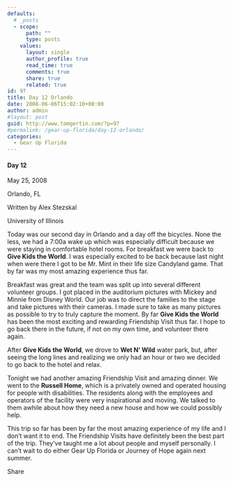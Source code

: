 ```yaml
---
defaults:
  # _posts
  - scope:
      path: ""
      type: posts
    values:
      layout: single
      author_profile: true
      read_time: true
      comments: true
      share: true
      related: true
id: 97
title: Day 12 Orlando
date: 2008-06-06T15:02:10+00:00
author: admin
#layout: post
guid: http://www.tomgertin.com/?p=97
#permalink: /gear-up-florida/day-12-orlando/
categories:
  - Gear Up Florida
---
```

#### Day 12
  
May 25, 2008
  
Orlando, FL
  
Written by Alex Stezskal
  
University of Illinois

Today was our second day in Orlando and a day off the bicycles. None the less, we had a 7:00a wake up which was especially difficult because we were staying in comfortable hotel rooms. For breakfast we were back to **Give Kids the World**. I was especially excited to be back because last night when were there I got to be Mr. Mint in their life size Candyland game. That by far was my most amazing experience thus far.

Breakfast was great and the team was split up into several different volunteer groups. I got placed in the auditorium pictures with Mickey and Minnie from Disney World. Our job was to direct the families to the stage and take pictures with their cameras. I made sure to take as many pictures as possible to try to truly capture the moment. By far **Give Kids the World** has been the most exciting and rewarding Friendship Visit thus far. I hope to go back there in the future, if not on my own time, and volunteer there again.

After **Give Kids the World**, we drove to **Wet N’ Wild** water park, but, after seeing the long lines and realizing we only had an hour or two we decided to go back to the hotel and relax.

Tonight we had another amazing Friendship Visit and amazing dinner. We went to the **Russell Home**, which is a privately owned and operated housing for people with disabilities. The residents along with the employees and operators of the facility were very inspirational and moving. We talked to them awhile about how they need a new house and how we could possibly help.

This trip so far has been by far the most amazing experience of my life and I don’t want it to end. The Friendship Visits have definitely been the best part of the trip. They’ve taught me a lot about people and myself personally. I can’t wait to do either Gear Up Florida or Journey of Hope again next summer.

<div class="addtoany_share_save_container addtoany_content_bottom">
  <div class="a2a_kit a2a_kit_size_32 addtoany_list a2a_target" id="wpa2a_30">
    <a class="a2a_dd addtoany_share_save" href="https://www.addtoany.com/share_save"><img src="http://www.tomgertin.com/blog/wp-content/plugins/add-to-any/share_save_171_16.png" width="171" height="16" alt="Share" /></a>
  </div>
</div>